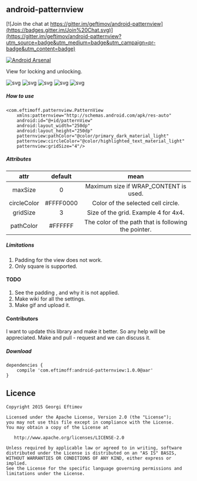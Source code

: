 ## android-patternview

[![Join the chat at https://gitter.im/geftimov/android-patternview](https://badges.gitter.im/Join%20Chat.svg)](https://gitter.im/geftimov/android-patternview?utm_source=badge&utm_medium=badge&utm_campaign=pr-badge&utm_content=badge)

[![Android Arsenal](https://img.shields.io/badge/Android%20Arsenal-android--patternview-brightgreen.svg?style=flat)](https://android-arsenal.com/details/1/1495)

View for locking and unlocking.

![svg](https://github.com/geftimov/android-patternview/blob/master/art/rsz_empty_pattern.png) ![svg](https://github.com/geftimov/android-patternview/blob/master/art/rsz_pattern_correct.png) ![svg](https://github.com/geftimov/android-patternview/blob/master/art/rsz_mm.png) ![svg](https://github.com/geftimov/android-patternview/blob/master/art/rsz_small.png) ![svg](https://github.com/geftimov/android-patternview/blob/master/art/rsz_skyscrapers.png)

##### How to use

    <com.eftimoff.patternview.PatternView
        xmlns:patternview="http://schemas.android.com/apk/res-auto"
        android:id="@+id/patternView"
        android:layout_width="250dp"
        android:layout_height="250dp"
        patternview:pathColor="@color/primary_dark_material_light"
        patternview:circleColor="@color/highlighted_text_material_light"
        patternview:gridSize="4"/>
        
##### Attributes

|     attr    	|  default  	|                         mean                         	|
|:-----------:	|:---------:	|:----------------------------------------------------:	|
|   maxSize   	|     0     	|         Maximum size if WRAP_CONTENT is used.        	|
| circleColor 	| #FFFF0000 	|          Color of the selected cell circle.          	|
|   gridSize  	|     3     	|         Size of the grid. Example 4 for 4x4.         	|
|  pathColor  	| #FFFFFF       | The color of the path that is following the pointer. 	|

##### Limitations

1. Padding for the view does not work.
2. Only square is supported.

#### TODO

1. See the padding , and why it is not applied.
2. Make wiki for all the settings.
3. Make gif and upload it.

#### Contributors

I want to update this library and make it better. So any help will be appreciated.
Make and pull - request and we can discuss it.

##### Download

	dependencies {
		compile 'com.eftimoff:android-patternview:1.0.0@aar'
	}

## Licence

    Copyright 2015 Georgi Eftimov

    Licensed under the Apache License, Version 2.0 (the "License");
    you may not use this file except in compliance with the License.
    You may obtain a copy of the License at

       http://www.apache.org/licenses/LICENSE-2.0

    Unless required by applicable law or agreed to in writing, software
    distributed under the License is distributed on an "AS IS" BASIS,
    WITHOUT WARRANTIES OR CONDITIONS OF ANY KIND, either express or implied.
    See the License for the specific language governing permissions and
    limitations under the License.
